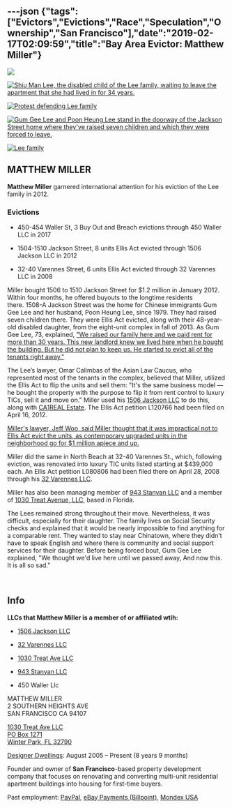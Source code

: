 ---json
{"tags":["Evictors","Evictions","Race","Speculation","Ownership","San Francisco"],"date":"2019-02-17T02:09:59","title":"Bay Area Evictor: Matthew Miller"}
---

![](/assets/uploads/Screen+Shot+2014-01-02+at+8.38.10+AM.png)

[![Shiu Man Lee, the disabled child of the Lee family, waiting to leave the apartment that she had lived in for 34 years.](/assets/uploads/Screen+Shot+2014-01-02+at+8.39.52+AM.png)](https://images.squarespace-cdn.com/content/v1/52b7d7a6e4b0b3e376ac8ea2/1388680742841-6GU38O2K1C19QTWXWQFS/ke17ZwdGBToddI8pDm48kPA37o67NYJ8jdwZK2aZ-OtZw-zPPgdn4jUwVcJE1ZvWQUxwkmyExglNqGp0IvTJZUJFbgE-7XRK3dMEBRBhUpx3QC0kE10dsaTHM97ie4SnqGx-KGnba1yHLXoAx3NmWazmies8VtJZ8vzNyHNRQHc/Screen+Shot+2014-01-02+at+8.39.52+AM.png) 

[![Protest defending Lee family](/assets/uploads/Screen+Shot+2014-01-02+at+8.44.57+AM.png)](https://images.squarespace-cdn.com/content/v1/52b7d7a6e4b0b3e376ac8ea2/1388681035935-1F0OUQ4R8VZ4HDB34NM2/ke17ZwdGBToddI8pDm48kA4b7keqXZbl1C8B1LPgAM5Zw-zPPgdn4jUwVcJE1ZvWQUxwkmyExglNqGp0IvTJZamWLI2zvYWH8K3-s_4yszcp2ryTI0HqTOaaUohrI8PIkfiiakyHePceehgiZ18MHngtcHXaKvrFJNGnlLE7HC4/Screen+Shot+2014-01-02+at+8.44.57+AM.png) 

[![Gum Gee Lee and Poon Heung Lee stand in the doorway of the Jackson Street home where they've raised seven children and which they were forced to leave.](/assets/uploads/Screen+Shot+2014-01-02+at+8.45.55+AM.png)](https://images.squarespace-cdn.com/content/v1/52b7d7a6e4b0b3e376ac8ea2/1388681094557-AHJFGR3YTGOAUD1F1SHY/ke17ZwdGBToddI8pDm48kHET_SgEVNulWvvn-fiukXxZw-zPPgdn4jUwVcJE1ZvWEtT5uBSRWt4vQZAgTJucoTqqXjS3CfNDSuuf31e0tVESKonB14RPrEnfQAI6zHwMGyXqWYJp02vpFCxuzH8D1qQvevUbj177dmcMs1F0H-0/Screen+Shot+2014-01-02+at+8.45.55+AM.png) 

[![Lee family](/assets/uploads/Screen+Shot+2014-01-02+at+8.53.39+AM.png)](https://images.squarespace-cdn.com/content/v1/52b7d7a6e4b0b3e376ac8ea2/1388681571753-IOYPF7CB831SBDABHOEC/ke17ZwdGBToddI8pDm48kFYmIPZ72H3ifY60AmK4kZVZw-zPPgdn4jUwVcJE1ZvWQUxwkmyExglNqGp0IvTJZUJFbgE-7XRK3dMEBRBhUpxFUr-b0k_Jqw_XvJ2zkdiW3snbdB61ChtlO7yUS7evJ9Se_1HZg7cH8HO2xJtVffA/Screen+Shot+2014-01-02+at+8.53.39+AM.png) 

MATTHEW MILLER
--------------

**Matthew Miller** garnered international attention for his eviction of the Lee family in 2012.

### Evictions

*   450-454 Waller St, 3 Buy Out and Breach evictions through 450 Waller LLC in 2017
    
*   1504-1510 Jackson Street, 8 units Ellis Act evicted through 1506 Jackson LLC in 2012
    
*   32-40 Varennes Street, 6 units Ellis Act evicted through 32 Varennes LLC in 2008
    

Miller bought 1506 to 1510 Jackson Street for $1.2 million in January 2012. Within four months, he offered buyouts to the longtime residents there. 1508-A Jackson Street was the home for Chinese immigrants Gum Gee Lee and her husband, Poon Heung Lee, since 1979. They had raised seven children there. They were Ellis Act evicted, along with their 48-year-old disabled daughter, from the eight-unit complex in fall of 2013. As Gum Gee Lee, 73, explained, ["We raised our family here and we paid rent for more than 30 years. This new landlord knew we lived here when he bought the building. But he did not plan to keep us. He started to evict all of the tenants right away."](http://www.sfexaminer.com/sanfrancisco/ellis-act-evictions-changing-landscape-of-san-francisco-housing/Content?oid=2585077) 

The Lee’s lawyer, Omar Calimbas of the Asian Law Caucus, who represented most of the tenants in the complex, believed that Miller, utilized the Ellis Act to flip the units and sell them: "It's the same business model — he bought the property with the purpose to flip it from rent control to luxury TICs, sell it and move on." Miller used his [1506 Jackson LLC](http://www.corporationwiki.com/California/San-Francisco/1506-jackson-llc/103420069.aspx) to do this, along with [CA1REAL Estate](http://www.corporationwiki.com/p/2e9vrr/ca1real-estate). The Ellis Act petition L120766 had been filed on April 16, 2012.

[Miller's lawyer, Jeff Woo, said Miller thought that it was impractical not to Ellis Act evict the units, as contemporary upgraded units in the neighborhood go for $1 million apiece and up.](http://colorlines.com/archives/2013/10/san_francisco_chinese_family_loses_their_eviction_fight.html)

Miller did the same in North Beach at 32-40 Varennes St., which, following eviction, was renovated into luxury TIC units listed starting at $439,000 each. An Ellis Act petition L080806 had been filed there on April 28, 2008 through his [32 Varennes LLC](http://www.corporationwiki.com/California/San-Francisco/32-varennes-llc/47300803.aspx).

Miller has also been managing member of [943 Stanyan LLC](http://www.corporationwiki.com/California/San-Francisco/943-stanyan-llc/47010745.aspx) and a member of [1030 Treat Avenue, LLC](http://www.corporationwiki.com/Florida/Winter-Park/1030-treat-avenue-llc/139566760.aspx), based in Florida.

The Lees remained strong throughout their move. Nevertheless, it was difficult, especially for their daughter. The family lives on Social Security checks and explained that it would be nearly impossible to find anything for a comparable rent. They wanted to stay near Chinatown, where they didn’t have to speak English and where there is community and social support services for their daughter. Before being forced bout, Gum Gee Lee explained, "We thought we'd live here until we passed away, And now this. It is all so sad."

 

**Info**
--------

**LLCs that Matthew Miller is a member of or affiliated wtih:**

*   [1506 Jackson LLC](http://www.corporationwiki.com/California/San-Francisco/1506-jackson-llc/103420069.aspx)
    
*   [32 Varennes LLC](http://www.corporationwiki.com/California/San-Francisco/32-varennes-llc/47300803.aspx)
    
*   [1030 Treat Ave LLC](http://www.corporationwiki.com/Florida/Winter-Park/1030-treat-avenue-llc/139566760.aspx)
    
*   [943 Stanyan LLC](http://www.corporationwiki.com/California/San-Francisco/943-stanyan-llc/47010745.aspx)
    
*   450 Waller Llc
    

MATTHEW MILLER  
2 SOUTHERN HEIGHTS AVE  
SAN FRANCISCO CA 94107

[1030 Treat Ave LLC](http://www.corporationwiki.com/Florida/Winter-Park/1030-treat-avenue-llc/139566760.aspx)  
[PO Box 1271  
Winter Park, FL 32790](http://www.corporationwiki.com/Florida/Winter-Park/PO-Box-1271-Winter-Park-FL-32790-a16807748.aspx)

[Designer Dwellings](https://www.linkedin.com/search?search=&company=Designer+Dwellings&sortCriteria=R&keepFacets=true&trk=prof-exp-company-name): August 2005 – Present (8 years 9 months)

Founder and owner of **San** **Francisco**\-based property development company that focuses on renovating and converting multi-unit residential apartment buildings into housing for first-time buyers.

Past employment: [PayPal](https://www.linkedin.com/company/1482?trk=prof-0-ovw-prev_pos), [eBay Payments (Billpoint)](https://www.linkedin.com/company/1481?trk=prof-0-ovw-prev_pos), [Mondex USA](https://www.linkedin.com/search?search=&company=Mondex+USA&sortCriteria=R&keepFacets=true&trk=prof-0-ovw-prev_pos)